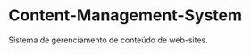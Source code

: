 Content-Management-System
=========================

Sistema de gerenciamento de conteúdo de web-sites.